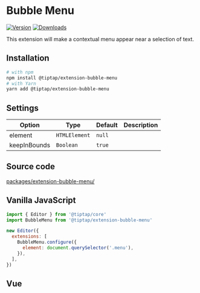 # Bubble Menu
[![Version](https://img.shields.io/npm/v/@tiptap/extension-bubble-menu.svg?label=version)](https://www.npmjs.com/package/@tiptap/extension-bubble-menu)
[![Downloads](https://img.shields.io/npm/dm/@tiptap/extension-bubble-menu.svg)](https://npmcharts.com/compare/@tiptap/extension-bubble-menu?minimal=true)

This extension will make a contextual menu appear near a selection of text.

## Installation
```bash
# with npm
npm install @tiptap/extension-bubble-menu
# with Yarn
yarn add @tiptap/extension-bubble-menu
```

## Settings
| Option       | Type          | Default   | Description |
| ------------ | ------------- | --------- | ----------- |
| element      | `HTMLElement` | `null`    |             |
| keepInBounds | `Boolean`     | `true`    |             |

## Source code
[packages/extension-bubble-menu/](https://github.com/ueberdosis/tiptap-next/blob/main/packages/extension-bubble-menu/)

## Vanilla JavaScript
```js
import { Editor } from '@tiptap/core'
import BubbleMenu from '@tiptap/extension-bubble-menu'

new Editor({
  extensions: [
    BubbleMenu.configure({
      element: document.querySelector('.menu'),
    }),
  ],
})
```

## Vue
<demo name="Extensions/BubbleMenu" />
